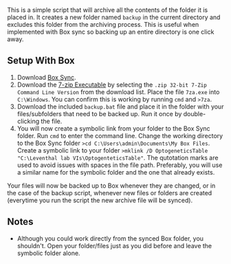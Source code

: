 This is a simple script that will archive all the contents of the folder it is placed in. It creates a new folder named `backup` in the current directory and excludes this folder from the archiving process. This is useful when implemented with Box sync so backing up an entire directory is one click away.

## Setup With Box ##

1. Download [Box Sync](https://app.box.com/download-box-sync/).
2. Download the [7-zip Executable](http://www.7-zip.org/download.html) by selecting the `.zip 32-bit 7-Zip Command Line Version` from the download list. Place the file `7za.exe` into `C:\Windows`. You can confirm this is working by running `cmd` and `>7za`.
3. Download the included `backup.bat` file and place it in the folder with your files/subfolders that need to be backed up. Run it once by double-clicking the file.
4. You will now create a symbolic link from your folder to the Box Sync folder. Run `cmd` to enter the command line. Change the working directory to the Box Sync folder `>cd C:\Users\admin\Documents\My Box Files`. Create a symbolic link to your folder `>mklink /D OptogeneticsTable "C:\Leventhal lab VIs\OptogenteticsTable"`. The qutotation marks are used to avoid issues with spaces in the file path. Preferably, you will use a similar name for the symbolic folder and the one that already exists.

Your files will now be backed up to Box whenever they are changed, or in the case of the backup script, whenever new files or folders are created (everytime you run the script the new archive file will be synced).

## Notes ##
* Although you could work directly from the synced Box folder, you shouldn't. Open your folder/files just as you did before and leave the symbolic folder alone.
